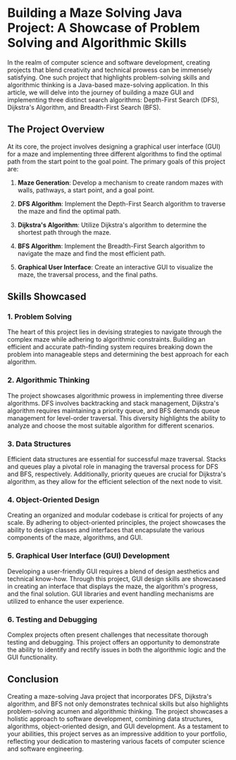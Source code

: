 # Building a Maze Solving Java Project: A Showcase of Problem Solving and Algorithmic Skills

In the realm of computer science and software development, creating projects that blend creativity and technical prowess can be immensely satisfying. One such project that highlights problem-solving skills and algorithmic thinking is a Java-based maze-solving application. In this article, we will delve into the journey of building a maze GUI and implementing three distinct search algorithms: Depth-First Search (DFS), Dijkstra's Algorithm, and Breadth-First Search (BFS).

## The Project Overview

At its core, the project involves designing a graphical user interface (GUI) for a maze and implementing three different algorithms to find the optimal path from the start point to the goal point. The primary goals of this project are:

1. **Maze Generation**: Develop a mechanism to create random mazes with walls, pathways, a start point, and a goal point.
   
2. **DFS Algorithm**: Implement the Depth-First Search algorithm to traverse the maze and find the optimal path.

3. **Dijkstra's Algorithm**: Utilize Dijkstra's algorithm to determine the shortest path through the maze.

4. **BFS Algorithm**: Implement the Breadth-First Search algorithm to navigate the maze and find the most efficient path.

5. **Graphical User Interface**: Create an interactive GUI to visualize the maze, the traversal process, and the final paths.

## Skills Showcased

### 1. **Problem Solving**

The heart of this project lies in devising strategies to navigate through the complex maze while adhering to algorithmic constraints. Building an efficient and accurate path-finding system requires breaking down the problem into manageable steps and determining the best approach for each algorithm.

### 2. **Algorithmic Thinking**

The project showcases algorithmic prowess in implementing three diverse algorithms. DFS involves backtracking and stack management, Dijkstra's algorithm requires maintaining a priority queue, and BFS demands queue management for level-order traversal. This diversity highlights the ability to analyze and choose the most suitable algorithm for different scenarios.

### 3. **Data Structures**

Efficient data structures are essential for successful maze traversal. Stacks and queues play a pivotal role in managing the traversal process for DFS and BFS, respectively. Additionally, priority queues are crucial for Dijkstra's algorithm, as they allow for the efficient selection of the next node to visit.

### 4. **Object-Oriented Design**

Creating an organized and modular codebase is critical for projects of any scale. By adhering to object-oriented principles, the project showcases the ability to design classes and interfaces that encapsulate the various components of the maze, algorithms, and GUI.

### 5. **Graphical User Interface (GUI) Development**

Developing a user-friendly GUI requires a blend of design aesthetics and technical know-how. Through this project, GUI design skills are showcased in creating an interface that displays the maze, the algorithm's progress, and the final solution. GUI libraries and event handling mechanisms are utilized to enhance the user experience.

### 6. **Testing and Debugging**

Complex projects often present challenges that necessitate thorough testing and debugging. This project offers an opportunity to demonstrate the ability to identify and rectify issues in both the algorithmic logic and the GUI functionality.

## Conclusion

Creating a maze-solving Java project that incorporates DFS, Dijkstra's algorithm, and BFS not only demonstrates technical skills but also highlights problem-solving acumen and algorithmic thinking. The project showcases a holistic approach to software development, combining data structures, algorithms, object-oriented design, and GUI development. As a testament to your abilities, this project serves as an impressive addition to your portfolio, reflecting your dedication to mastering various facets of computer science and software engineering.
